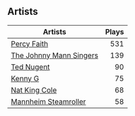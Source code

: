 ## Artists
Artists | Plays 
----- | -----: 
[Percy Faith](/artists/percy-faith-120889) | 531
[The Johnny Mann Singers](/artists/the-johnny-mann-singers-30064353) | 139
[Ted Nugent](/artists/ted-nugent-40670) | 90
[Kenny G](/artists/kenny-g-7789) | 75
[Nat King Cole](/artists/nat-king-cole-3428) | 68
[Mannheim Steamroller](/artists/mannheim-steamroller-39605) | 58

